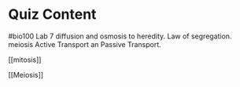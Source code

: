 # Quiz Content
#bio100 
Lab 7 diffusion and osmosis to heredity.
Law of segregation.
meiosis 
Active Transport an Passive Transport.

[[mitosis]]

[[Meiosis]]
